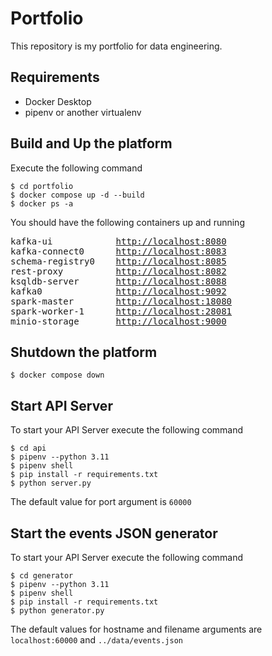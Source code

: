 # Portfolio
This repository is my portfolio for data engineering.

## Requirements
- Docker Desktop
- pipenv or another virtualenv

## Build and Up the platform
Execute the following command
```
$ cd portfolio
$ docker compose up -d --build
$ docker ps -a
```
You should have the following containers up and running
<pre>
kafka-ui            <a href="http://localhost:8080">http://localhost:8080</a>
kafka-connect0      <a href="http://localhost:8083">http://localhost:8083</a>
schema-registry0    <a href="http://localhost:8085">http://localhost:8085</a>
rest-proxy          <a href="http://localhost:8082">http://localhost:8082</a>
ksqldb-server       <a href="http://localhost:8088">http://localhost:8088</a>
kafka0              <a href="http://localhost:9092">http://localhost:9092</a>
spark-master        <a href="http://localhost:18080">http://localhost:18080</a>
spark-worker-1      <a href="http://localhost:28081">http://localhost:28081</a>
minio-storage       <a href="http://localhost:9000">http://localhost:9000</a>
</pre>

## Shutdown the platform
```
$ docker compose down
```

## Start API Server
To start your API Server execute the following command
```
$ cd api
$ pipenv --python 3.11
$ pipenv shell
$ pip install -r requirements.txt
$ python server.py
```
The default value for port argument is `60000`

## Start the events JSON generator
To start your API Server execute the following command
```
$ cd generator
$ pipenv --python 3.11
$ pipenv shell
$ pip install -r requirements.txt
$ python generator.py
```
The default values for hostname and filename arguments are `localhost:60000` and `../data/events.json`
